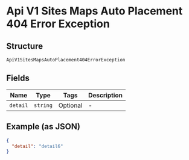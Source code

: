 
# Api V1 Sites Maps Auto Placement 404 Error Exception

## Structure

`ApiV1SitesMapsAutoPlacement404ErrorException`

## Fields

| Name | Type | Tags | Description |
|  --- | --- | --- | --- |
| `detail` | `string` | Optional | - |

## Example (as JSON)

```json
{
  "detail": "detail6"
}
```

